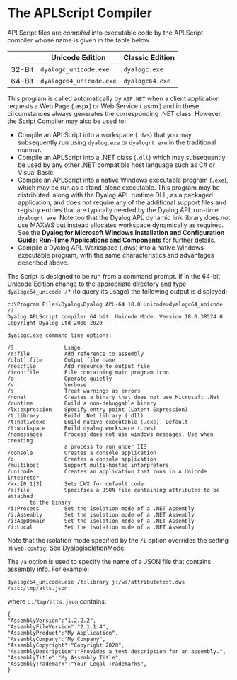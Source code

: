 # The APLScript Compiler

APLScript files are *compiled* into executable code by the APLScript compiler whose name is given in the table below.

|  | Unicode Edition | Classic Edition |
| --- | --- | ---  |
| 32-Bit | `dyalogc_unicode.exe` | `dyalogc.exe` |
| 64-Bit | `dyalogc64_unicode.exe` | `dyalogc64.exe` |

This program is called automatically by `ASP.NET` when a client application requests a Web Page (.aspx) or Web Service (.asmx) and in these circumstances always generates the corresponding .NET class. However, the Script Compiler may also be used to:

- Compile an APLScript into a workspace (`.dws`) that you may subsequently run using `dyalog.exe` or `dyalogrt.exe` in the traditional manner.
- Compile an APLScript into a .NET class (`.dll`) which may subsequently be used by any other .NET compatible host language such as C# or Visual Basic.
- Compile an APLScript into a native Windows executable program (`.exe`), which may be run as a stand-alone executable. This program may be distributed, along with the Dyalog APL runtime DLL, as a packaged application, and does not require any of the additional support files and registry entries that are typically needed by the Dyalog APL run-time `dyalogrt.exe`. Note too that the Dyalog APL dynamic link library does not use MAXWS but instead allocates workspace dynamically as required. See the **Dyalog for Microsoft Windows Installation and Configuration Guide: Run-Time Applications and Components** for further details.
- Compile a Dyalog APL Workspace (.dws) into a native Windows executable program, with the same characteristics and advantages described above.

The Script is designed to be run from a command prompt. If in the 64-bit Unicode Edition change to the appropriate directory and type `dyalogc64_unicode /?` (to query its usage) the following output is displayed:

```apl
c:\Program Files\Dyalog\Dyalog APL-64 18.0 Unicode>dyalogc64_unicode /?
Dyalog APLScript compiler 64 bit. Unicode Mode. Version 18.0.38524.0
Copyright Dyalog Ltd 2000-2020

dyalogc.exe command line options:

/?                Usage
/r:file           Add reference to assembly
/o[ut]:file       Output file name
/res:file         Add resource to output file
/icon:file        File containing main program icon
/q                Operate quietly
/v                Verbose
/s                Treat warnings as errors
/nonet            Creates a binary that does not use Microsoft .Net
/runtime          Build a non-debuggable binary
/lx:expression    Specify entry point (Latent Expression)
/t:library        Build .Net library (.dll)
/t:nativeexe      Build native executable (.exe). Default
/t:workspace      Build dyalog workspace (.dws)
/nomessages       Process does not use windows messages. Use when creating
                  a process to run under IIS
/console          Creates a console application
/c                Creates a console application
/multihost        Support multi-hosted interpreters
/unicode          Creates an application that runs in a Unicode intepreter
/wx:[0|1|3]       Sets ⎕WX for default code
/a:file           Specifies a JSON file containing attributes to be attached
       to the binary
/i:Process        Set the isolation mode of a .NET Assembly
/i:Assembly       Set the isolation mode of a .NET Assembly
/i:AppDomain      Set the isolation mode of a .NET Assembly
/i:Local          Set the isolation mode of a .NET Assembly
```

Note that the isolation mode specified by the `/i` option overrides the setting in `web.config`. See [DyalogIsolationMode](../implementation-details/asp-net-configuration-file.md).

The `/a` option is used to specify the name of a JSON file that contains assembly info. For example:
```apl
dyalogc64_unicode.exe /t:library j:/ws/attributetest.dws /a:c:/tmp/atts.json
```

where `c:/tmp/atts.json` contains:
```apl
{
"AssemblyVersion":"1.2.2.2",
"AssemblyFileVersion":"2.1.1.4",
"AssemblyProduct":"My Application",
"AssemblyCompany":"My Company",
"AssemblyCopyright":"Copyright 2020",
"AssemblyDescription":"Provides a text description for an assembly.",
"AssemblyTitle":"My Assembly Title",
"AssemblyTrademark":"Your Legal Trademarks",
}
```
